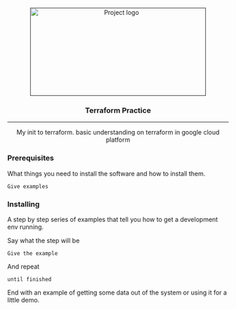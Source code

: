 <p align="center">
  <a href="" rel="noopener">
 <img width=400px height=200px src="https://www.terraform.io/assets/images/og-image-large-e60c82fe.png" alt="Project logo"></a>
</p>

<h3 align="center">Terraform Practice</h3>


---

<p align="center"> My init to terraform. basic understanding on terraform in google cloud platform
    <br> 
</p>

### Prerequisites

What things you need to install the software and how to install them.

```
Give examples
```

### Installing

A step by step series of examples that tell you how to get a development env running.

Say what the step will be

```
Give the example
```

And repeat

```
until finished
```

End with an example of getting some data out of the system or using it for a little demo.
